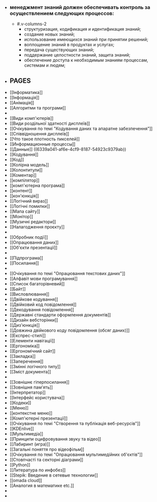 - ### менеджмент знаний должен обеспечивать контроль за осуществлением следующих процессов:
	- #.v-columns-2
		- структуризация, кодификация и идентификация знаний;
		- создание новых знаний;
		- использование имеющихся знаний при принятии решений;
		- воплощение знаний в продуктах и услугах;
		- передача существующих знаний;
		- поддержание целостности знаний, защита знаний;
		- обеспечение доступа к необходимым знаниям процессам, системам и людям;
- ## PAGES
- [[Інформатика]]
- [[Інформація]]
- [[Анімація]]
- [[Алгоритми та програми]]
-
- [[Види комп'ютерів]]
- [[Види роздільної здатності дисплеїв]]
- [[Очікування по темі "Кодування даних та апаратне забезпечення"]]
- [[Співвідношення дисплеїв]]
- [[Что  такое плотность пикселей]]
- [[Информационные процессы]]
- [[Данные]] ((6339a041-af6e-4cf9-8187-54923c9379ab))
- [[Кодування]]
- [[Код]]
- [[Колірна модель]]
- [[Колонтитули]]
- [[Коментар]]
- [[компілятор]]
- [[комп'ютерна програма]]
- [[контент]]
- [[кон'юнкція]]
- [[Логічний вираз]]
- [[Логічні помилки]]
- [[Мапа сайту]]
- [[Монітор]]
- [[Музичні редактори]]
- [[Налагодження проєкту]]
-
- [[Обробник події]]
- [[Опрацювання даних]]
- [[Об'єкти презентації]]
-
- [[Підпрограма]]
- [[Посилання]]
-
- [[Очікування по темі "Опрацювання текстових даних"]]
- [[Алфавіт мови програмування]]
- [[Список багаторівневий]]
- [[Байт]]
- [[Висловлювання]]
- [[Двійкове кодування]]
- [[Двійковий код повідомлення]]
- [[Декодування повідомлення]]
- [[Державні стандарти оформлення документів]]
- [[Дизайн вебсторінки]]
- [[Диз'юнкція]]
- [[Довжина двійкового коду повідомлення (обсяг даних)]]
- [[Експрес-стилі]]
- [[Елементи навігації]]
- [[Ергономіка]]
- [[Ергономічний сайт]]
- [[Закладка]]
- [[Заперечення]]
- [[Змінні логічного типу]]
- [[Зміст документа]]
-
- [[Зовнішнє гіперпосилання]]
- [[Зовнішня пам'ять]]
- [[Інтерпретатор]]
- [[Інтерфейс користувача]]
- [[Кодеки]]
- [[Меню]]
- [[контекстне меню]]
- [[Комп'ютерні презентації]]
- [[Очікування по темі "Створення та публікація веб-ресурсів"]]
- [[KDEnlive]]
- [[Мультимедіа]]
- [[Принципи оцифровування звуку та відео]]
- [[Лабиринт (игра)]]
- [[Загальні поняття про відеофільм]]
- [[Очікування по темі "Опрацювання мультимедійних об'єктів"]]
- [[Стовпчасті та секторні діаграми]]
- [[Python]]
- [[Литература по инфобез]]
- [[Stepik: Введение в сетевые технологии]]
- [[omada cloud]]
- [[Аналогия в математике etc.]]
-
-